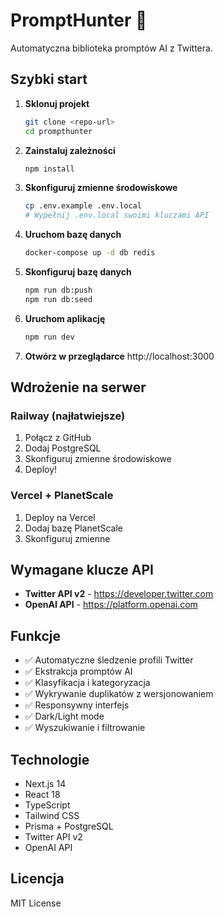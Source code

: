 # PromptHunter 🚀

Automatyczna biblioteka promptów AI z Twittera.

## Szybki start

1. **Sklonuj projekt**
   ```bash
   git clone <repo-url>
   cd prompthunter
   ```

2. **Zainstaluj zależności**
   ```bash
   npm install
   ```

3. **Skonfiguruj zmienne środowiskowe**
   ```bash
   cp .env.example .env.local
   # Wypełnij .env.local swoimi kluczami API
   ```

4. **Uruchom bazę danych**
   ```bash
   docker-compose up -d db redis
   ```

5. **Skonfiguruj bazę danych**
   ```bash
   npm run db:push
   npm run db:seed
   ```

6. **Uruchom aplikację**
   ```bash
   npm run dev
   ```

7. **Otwórz w przeglądarce**
   http://localhost:3000

## Wdrożenie na serwer

### Railway (najłatwiejsze)
1. Połącz z GitHub
2. Dodaj PostgreSQL
3. Skonfiguruj zmienne środowiskowe
4. Deploy!

### Vercel + PlanetScale
1. Deploy na Vercel
2. Dodaj bazę PlanetScale
3. Skonfiguruj zmienne

## Wymagane klucze API

- **Twitter API v2** - https://developer.twitter.com
- **OpenAI API** - https://platform.openai.com

## Funkcje

- ✅ Automatyczne śledzenie profili Twitter
- ✅ Ekstrakcja promptów AI
- ✅ Klasyfikacja i kategoryzacja
- ✅ Wykrywanie duplikatów z wersjonowaniem
- ✅ Responsywny interfejs
- ✅ Dark/Light mode
- ✅ Wyszukiwanie i filtrowanie

## Technologie

- Next.js 14
- React 18
- TypeScript
- Tailwind CSS
- Prisma + PostgreSQL
- Twitter API v2
- OpenAI API

## Licencja

MIT License
